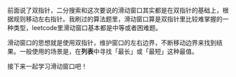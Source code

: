 前面说了双指针，二分搜索和这次要说的滑动窗口其实都是在双指针的基础上，根据规则移动左右指针。我刷过的算法题里，滑动窗口算是双指针里比较难掌握的一种类型，leetcode里滑动窗口基本都是中等或者困难题。

滑动窗口的思想就是使用双指针，维护窗口的左右边界，不断移动边界来找到结果。一般使用的场景是，在**列表**中寻找「最长」或「最短」这种最值。

接下来一起学习滑动窗口吧！
